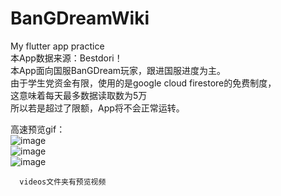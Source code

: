 # BanGDreamWiki
My flutter app practice  
本App数据来源：Bestdori！  
本App面向国服BanGDream玩家，跟进国服进度为主。  
由于学生党资金有限，使用的是google cloud firestore的免费制度，  
这意味着每天最多数据读取数为5万  
所以若是超过了限额，App将不会正常运转。  

高速预览gif：  
![image](https://github.com/Dio990521/BanGDreamWiki/blob/master/gif/gifhome_736x1492_9s.gif)  
![image](https://github.com/Dio990521/BanGDreamWiki/blob/master/gif/gifhome_736x1492_10s.gif)  
![image](https://github.com/Dio990521/BanGDreamWiki/blob/master/gif/gifhome_736x1492_11s.gif)  
  
    
      
      videos文件夹有预览视频

